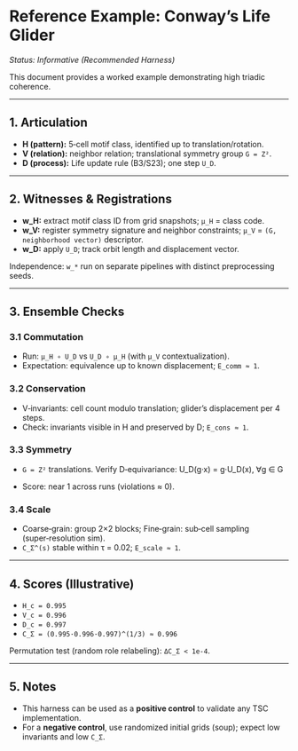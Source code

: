 # Reference Example: Conway’s Life Glider
*Status: Informative (Recommended Harness)*

This document provides a worked example demonstrating high triadic coherence.

---

## 1. Articulation

- **H (pattern):** 5‑cell motif class, identified up to translation/rotation.  
- **V (relation):** neighbor relation; translational symmetry group `G = Z²`.  
- **D (process):** Life update rule (B3/S23); one step `U_D`.

---

## 2. Witnesses & Registrations

- **w_H:** extract motif class ID from grid snapshots; `μ_H` = class code.  
- **w_V:** register symmetry signature and neighbor constraints; `μ_V` = `(G, neighborhood vector)` descriptor.  
- **w_D:** apply `U_D`; track orbit length and displacement vector.

Independence: `w_*` run on separate pipelines with distinct preprocessing seeds.

---

## 3. Ensemble Checks

### 3.1 Commutation
- Run: `μ_H ∘ U_D` vs `U_D ∘ μ_H` (with `μ_V` contextualization).  
- Expectation: equivalence up to known displacement; `E_comm ≈ 1`.

### 3.2 Conservation
- V‑invariants: cell count modulo translation; glider’s displacement per 4 steps.  
- Check: invariants visible in H and preserved by D; `E_cons ≈ 1`.

### 3.3 Symmetry
- `G = Z²` translations. Verify D‑equivariance: U_D(g·x) = g·U_D(x),  ∀g ∈ G

- Score: near 1 across runs (violations ≈ 0).

### 3.4 Scale
- Coarse‑grain: group 2×2 blocks; Fine‑grain: sub‑cell sampling (super‑resolution sim).  
- `C_Σ^(s)` stable within τ = 0.02; `E_scale ≈ 1`.

---

## 4. Scores (Illustrative)

- `H_c = 0.995`  
- `V_c = 0.996`  
- `D_c = 0.997`  
- `C_Σ = (0.995·0.996·0.997)^(1/3) ≈ 0.996`

Permutation test (random role relabeling): `ΔC_Σ < 1e-4`.

---

## 5. Notes

- This harness can be used as a **positive control** to validate any TSC implementation.  
- For a **negative control**, use randomized initial grids (soup); expect low invariants and low `C_Σ`.
